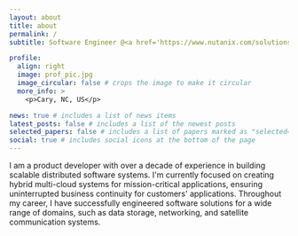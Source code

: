 ```yaml
---
layout: about
title: about
permalink: /
subtitle: Software Engineer @<a href='https://www.nutanix.com/solutions/data-protection-disaster-recovery'>Nutanix</a>, IEEE Senior Member

profile:
  align: right
  image: prof_pic.jpg
  image_circular: false # crops the image to make it circular
  more_info: >
    <p>Cary, NC, US</p>

news: true # includes a list of news items
latest_posts: false # includes a list of the newest posts
selected_papers: false # includes a list of papers marked as "selected={true}"
social: true # includes social icons at the bottom of the page
---
```


I am a product developer with over a decade of experience in building scalable distributed software systems. I'm currently focused on creating hybrid multi-cloud systems for mission-critical applications, ensuring uninterrupted business continuity for customers' applications. Throughout my career, I have successfully engineered software solutions for a wide range of domains, such as data storage, networking, and satellite communication systems.
